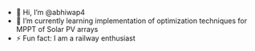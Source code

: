 - 👋 Hi, I’m @abhiwap4
- 🌱 I’m currently learning implementation of optimization techniques for MPPT of Solar PV arrays
- ⚡ Fun fact: I am a railway enthusiast

<!---
abhiwap4/abhiwap4 is a ✨ special ✨ repository because its `README.md` (this file) appears on your GitHub profile.
You can click the Preview link to take a look at your changes.
--->
